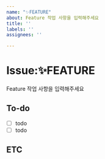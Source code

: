 ```yaml
---
name: "✨FEATURE"
about: Feature 작업 사항을 입력해주세요
title: ''
labels: ''
assignees: ''

---
```


# Issue:✨FEATURE
Feature 작업 사항을 입력해주세요

## To-do
- [ ] todo
- [ ] todo

## ETC
